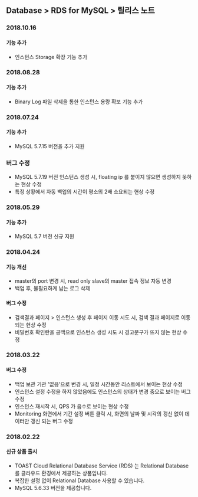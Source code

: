 ## Database > RDS for MySQL > 릴리스 노트

### 2018.10.16

#### 기능 추가

* 인스턴스 Storage 확장 기능 추가

### 2018.08.28

#### 기능 추가

* Binary Log 파일 삭제을 통한 인스턴스 용량 확보 기능 추가

### 2018.07.24

#### 기능 추가

* MySQL 5.7.15 버전을 추가 지원

### 버그 수정

* MySQL 5.7.19 버전 인스턴스 생성 시, floating ip 를 붙이지 않으면 생성하지 못하는 현상 수정
* 특정 상황에서 자동 백업의 시간이 평소의 2배 소요되는 현상 수정 

### 2018.05.29

#### 기능 추가

* MySQL 5.7 버전 신규 지원

### 2018.04.24

#### 기능 개선

* master의 port 변경 시, read only slave의 master 접속 정보 자동 변경
* 백업 후, 불필요하게 남는 로그 삭제

#### 버그 수정

* 검색결과 페이지 > 인스턴스 생성 후 페이지 이동 시도 시, 검색 결과 페이지로 이동되는 현상 수정
* 비밀번호 확인란을 공백으로 인스턴스 생성 시도 시 경고문구가 뜨지 않는 현상 수정

### 2018.03.22

#### 버그 수정

* 백업 보관 기관 '없음'으로 변경 시, 일정 시간동안 리스트에서 보이는 현상 수정
* 인스턴스 설정 수정을 하지 않았음에도 인스턴스의 상태가 변경 중으로 보이는 버그 수정
* 인스턴스 재시작 시, QPS 가 음수로 보이는 현상 수정
* Monitoring 화면에서 기간 설정 버튼 클릭 시, 화면의 날짜 및 시각의 갱신 없이 데이터만 갱신 되는 버그 수정

### 2018.02.22

#### 신규 상품 출시

* TOAST Cloud Relational Database Service (RDS) 는 Relational Database 를 클라우드 환경에서 제공하는 상품입니다.
* 복잡한 설정 없이 Relational Database 사용할 수 있습니다.
* MySQL 5.6.33 버전을 제공합니다.
